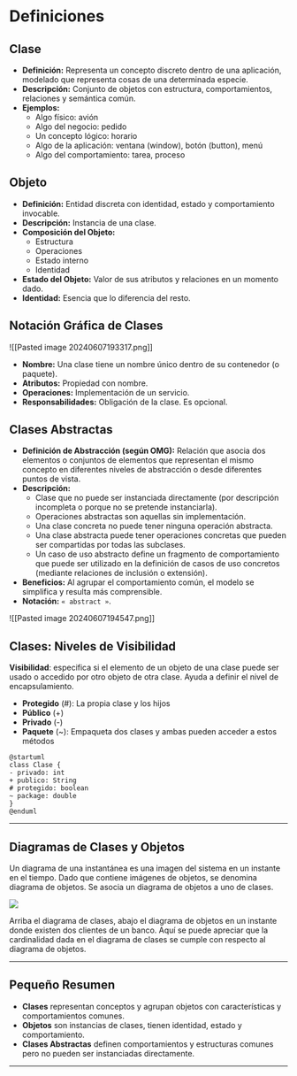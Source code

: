 
# Definiciones

## Clase
- **Definición:** Representa un concepto discreto dentro de una aplicación, modelado que representa cosas de una determinada especie.
- **Descripción:** Conjunto de objetos con estructura, comportamientos, relaciones y semántica común.
- **Ejemplos:**
  - Algo físico: avión
  - Algo del negocio: pedido
  - Un concepto lógico: horario
  - Algo de la aplicación: ventana (window), botón (button), menú
  - Algo del comportamiento: tarea, proceso

## Objeto
- **Definición:** Entidad discreta con identidad, estado y comportamiento invocable.
- **Descripción:** Instancia de una clase.
- **Composición del Objeto:** 
  - Estructura
  - Operaciones
  - Estado interno
  - Identidad
- **Estado del Objeto:** Valor de sus atributos y relaciones en un momento dado.
- **Identidad:** Esencia que lo diferencia del resto.

## Notación Gráfica de Clases

![[Pasted image 20240607193317.png]]
- **Nombre:** Una clase tiene un nombre único dentro de su contenedor (o paquete).
- **Atributos:** Propiedad con nombre.
- **Operaciones:** Implementación de un servicio.
- **Responsabilidades:** Obligación de la clase. Es opcional.

## Clases Abstractas
- **Definición de Abstracción (según OMG):** Relación que asocia dos elementos o conjuntos de elementos que representan el mismo concepto en diferentes niveles de abstracción o desde diferentes puntos de vista.
- **Descripción:** 
  - Clase que no puede ser instanciada directamente (por descripción incompleta o porque no se pretende instanciarla).
  - Operaciones abstractas son aquellas sin implementación.
  - Una clase concreta no puede tener ninguna operación abstracta.
  - Una clase abstracta puede tener operaciones concretas que pueden ser compartidas por todas las subclases.
  - Un caso de uso abstracto define un fragmento de comportamiento que puede ser utilizado en la definición de casos de uso concretos (mediante relaciones de inclusión o extensión).
- **Beneficios:** Al agrupar el comportamiento común, el modelo se simplifica y resulta más comprensible.
- **Notación:** `« abstract »`.

![[Pasted image 20240607194547.png]]


## Clases: Niveles de Visibilidad

**Visibilidad**: especifica si el elemento de un objeto de una clase puede ser usado o accedido por otro objeto de otra clase. Ayuda a definir el nivel de encapsulamiento.

- **Protegido** (#): La propia clase y los hijos
- **Público** (+)
- **Privado** (-)
- **Paquete** (~): Empaqueta dos clases y ambas pueden acceder a estos métodos

```plantuml
@startuml
class Clase {
- privado: int 
+ publico: String 
# protegido: boolean 
~ package: double 
}
@enduml
```


---

## Diagramas de Clases y Objetos

Un diagrama de una instantánea es una imagen del sistema en un instante en el tiempo. Dado que contiene imágenes de objetos, se denomina diagrama de objetos. Se asocia un diagrama de objetos a uno de clases.

![](https://lh7-us.googleusercontent.com/docsz/AD_4nXd-X1Z33uQsPG7zst4oXdbHk8IRarkBUWqMHbLa5OPZ-u_wg0IQjwTEF2ZLV0kFlwdX7CpccBRTV8ntym9Jm1ZB7XQijmrEdlxbQUFYjm2QpxBf8AYfVBkB2GLVbySluZIM_6p0TvZjQ7I-sv2UylTg0rnY?key=VReuh94fGGpJZLGsXsGdUQ)

Arriba el diagrama de clases, abajo el diagrama de objetos en un instante donde existen dos clientes de un banco. Aquí se puede apreciar que la cardinalidad dada en el diagrama de clases se cumple con respecto al diagrama de objetos.



---

## Pequeño Resumen
- **Clases** representan conceptos y agrupan objetos con características y comportamientos comunes.
- **Objetos** son instancias de clases, tienen identidad, estado y comportamiento.
- **Clases Abstractas** definen comportamientos y estructuras comunes pero no pueden ser instanciadas directamente.

---
